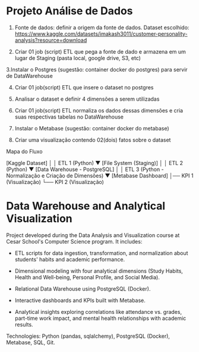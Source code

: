 # Projeto Análise de Dados

1. Fonte de dados: definir a origem da fonte de dados. Dataset escolhido: https://www.kaggle.com/datasets/imakash3011/customer-personality-analysis?resource=download

2. Criar 01 job (script) ETL que pega a fonte de dado e armazena em um lugar de Staging (pasta local, google drive, S3, etc)

3.Instalar o Postgres (sugestão: container docker do postgres) para servir de DataWarehouse

4. Criar 01 job(script) ETL que insere o dataset no postgres

5. Analisar o dataset e definir 4 dimensões a serem utilizadas

6. Criar 01 job(script) ETL normaliza os dados dessas dimensões e cria suas respectivas tabelas no DataWarehouse

7. Instalar o Metabase (sugestão: container docker do metabase)

8. Criar uma visualização contendo 02(dois) fatos sobre o dataset

Mapa do Fluxo

[Kaggle Dataset]
       │
       │ ETL 1 (Python)
       ▼
[File System (Staging)]
       │
       │ ETL 2 (Python)
       ▼
[Data Warehouse - PostgreSQL]
       │
       │ ETL 3 (Python - Normalização e Criação de Dimensões)
       ▼
[Metabase Dashboard]
   │── KPI 1 (Visualização)
   └── KPI 2 (Visualização)

# Data Warehouse and Analytical Visualization

Project developed during the Data Analysis and Visualization course at Cesar School's Computer Science program. It includes:

- ETL scripts for data ingestion, transformation, and normalization about students' habits and academic performance.

- Dimensional modeling with four analytical dimensions (Study Habits, Health and Well-being, Personal Profile, and Social Media).

- Relational Data Warehouse using PostgreSQL (Docker).

- Interactive dashboards and KPIs built with Metabase.

- Analytical insights exploring correlations like attendance vs. grades, part-time work impact, and mental health relationships with academic results.

Technologies: Python (pandas, sqlalchemy), PostgreSQL (Docker), Metabase, SQL, Git.
